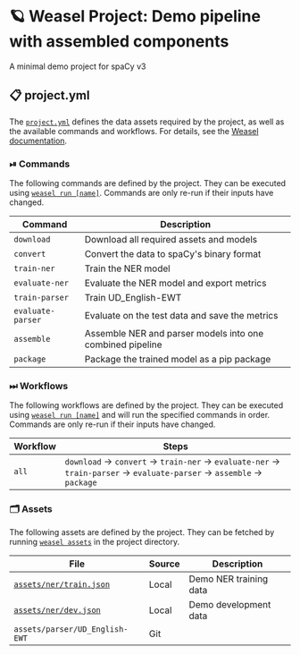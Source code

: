 <!-- WEASEL: AUTO-GENERATED DOCS START (do not remove) -->

# 🪐 Weasel Project: Demo pipeline with assembled components

A minimal demo project for spaCy v3 

## 📋 project.yml

The [`project.yml`](project.yml) defines the data assets required by the
project, as well as the available commands and workflows. For details, see the
[Weasel documentation](https://github.com/explosion/weasel).

### ⏯ Commands

The following commands are defined by the project. They
can be executed using [`weasel run [name]`](https://github.com/explosion/weasel/tree/main/docs/cli.md#rocket-run).
Commands are only re-run if their inputs have changed.

| Command | Description |
| --- | --- |
| `download` | Download all required assets and models |
| `convert` | Convert the data to spaCy's binary format |
| `train-ner` | Train the NER model |
| `evaluate-ner` | Evaluate the NER model and export metrics |
| `train-parser` | Train UD_English-EWT |
| `evaluate-parser` | Evaluate on the test data and save the metrics |
| `assemble` | Assemble NER and parser models into one combined pipeline |
| `package` | Package the trained model as a pip package |

### ⏭ Workflows

The following workflows are defined by the project. They
can be executed using [`weasel run [name]`](https://github.com/explosion/weasel/tree/main/docs/cli.md#rocket-run)
and will run the specified commands in order. Commands are only re-run if their
inputs have changed.

| Workflow | Steps |
| --- | --- |
| `all` | `download` &rarr; `convert` &rarr; `train-ner` &rarr; `evaluate-ner` &rarr; `train-parser` &rarr; `evaluate-parser` &rarr; `assemble` &rarr; `package` |

### 🗂 Assets

The following assets are defined by the project. They can
be fetched by running [`weasel assets`](https://github.com/explosion/weasel/tree/main/docs/cli.md#open_file_folder-assets)
in the project directory.

| File | Source | Description |
| --- | --- | --- |
| [`assets/ner/train.json`](assets/ner/train.json) | Local | Demo NER training data |
| [`assets/ner/dev.json`](assets/ner/dev.json) | Local | Demo development data |
| `assets/parser/UD_English-EWT` | Git |  |

<!-- WEASEL: AUTO-GENERATED DOCS END (do not remove) -->
